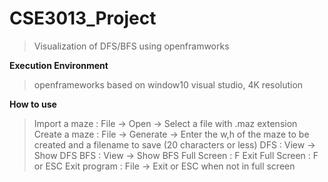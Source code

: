 # CSE3013_Project
>Visualization of DFS/BFS using openframworks
 
**Execution Environment**
> openframeworks based on window10 visual studio, 4K resolution 

**How to use**
>Import a maze : File -> Open -> Select a file with .maz extension 
>Create a maze : File -> Generate -> Enter the w,h of the maze to be created and a filename to save (20 characters or less)
>DFS : View -> Show DFS 
>BFS : View -> Show BFS
>Full Screen : F
>Exit Full Screen : F or ESC
>Exit program : File -> Exit or ESC when not in full screen